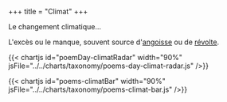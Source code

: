 +++
title = "Climat"
+++

Le changement climatique...

L'excès ou le manque, souvent source d'[angoisse](../angoisse/) ou de [révolte](../révolte/).

{{< chartjs id="poemDay-climatRadar" width="90%" jsFile="../../charts/taxonomy/poems-day-climat-radar.js" />}}

{{< chartjs id="poems-climatBar" width="90%" jsFile="../../charts/taxonomy/poems-climat-bar.js" />}}